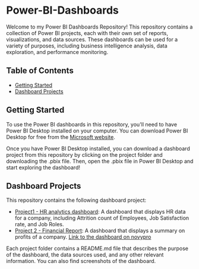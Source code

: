 # Power-BI-Dashboards

Welcome to my Power BI Dashboards Repository! This repository contains a collection of Power BI projects, each with their own set of reports, visualizations, and data sources. These dashboards can be used for a variety of purposes, including business intelligence analysis, data exploration, and performance monitoring.

## Table of Contents
- [Getting Started](#getting-started)
- [Dashboard Projects](#dashboard-projects)


## Getting Started
To use the Power BI dashboards in this repository, you'll need to have Power BI Desktop installed on your computer. You can download Power BI Desktop for free from the [Microsoft website](#microsoft-website).

Once you have Power BI Desktop installed, you can download a dashboard project from this repository by clicking on the project folder and downloading the .pbix file. Then, open the .pbix file in Power BI Desktop and start exploring the dashboard!

## Dashboard Projects
This repository contains the following dashboard project:

- [Project1 - HR analytics dashboard](#project1-hr-analytics-dashboard): A dashboard that displays HR data for a company, including Attrition count of Employees, Job Satisfaction rate, and Job Roles.
- [Project 2 - Financial Report](#project2-financial-report): A dashboard that displays a summary on profits of a company. [Link to the dashboard on novypro](#link-to-the-dashboard-on-novypro)

Each project folder contains a README.md file that describes the purpose of the dashboard, the data sources used, and any other relevant information. You can also find screenshots of the dashboard.
